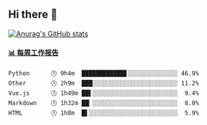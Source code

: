 ## Hi there 👋

[![Anurag's GitHub stats](https://github-readme-stats-orilights.vercel.app/api?username=orilights)](https://github.com/anuraghazra/github-readme-stats)

<!--
**OriLight152/OriLight152** is a ✨ _special_ ✨ repository because its `README.md` (this file) appears on your GitHub profile.

Here are some ideas to get you started:

- 🔭 I’m currently working on ...
- 🌱 I’m currently learning ...
- 👯 I’m looking to collaborate on ...
- 🤔 I’m looking for help with ...
- 💬 Ask me about ...
- 📫 How to reach me: ...
- 😄 Pronouns: ...
- ⚡ Fun fact: ...
-->

<!-- waka-box start -->
#### <a href="https://gist.github.com/92c8d5b388768c10efcba86e82b7c4fb" target="_blank">📊 每周工作报告</a>
```text
Python      🕓 9h4m  ████████████▋░░░░░░░░░░░░░░ 46.9%
Other       🕓 2h9m  ███░░░░░░░░░░░░░░░░░░░░░░░░ 11.2%
Vue.js      🕓 1h49m ██▌░░░░░░░░░░░░░░░░░░░░░░░░  9.4%
Markdown    🕓 1h32m ██▏░░░░░░░░░░░░░░░░░░░░░░░░  8.0%
HTML        🕓 1h8m  █▌░░░░░░░░░░░░░░░░░░░░░░░░░  5.9%
```
<!-- Powered by https://github.com/journey-ad/waka-box-go . -->
<!-- waka-box end -->
